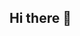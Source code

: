 ## Hi there 👋

<!--
**limengyuanan/limengyuanan** is a ✨ _special_ ✨ repository because its `README.md` (this file) appears on your GitHub profile.

Here are some ideas to get you started:

- 🔭 I’m currently studying at Jiaxing University,majoring in accounting.
- 🌱 I’m currently reviewing mathematics,python and economics in order to cope with my exam and improve my grades.
- 👯 I'm looking for cooperation with my community because I'm going to do summer social practice work, which is a practical activity that must be completed after graduation.
- 🤔 I’m looking for help with ...
- 💬 Ask me about 
- 📫 How to reach me: 2907693974@qq.com or call me directly from Monday to Firday.I don't reply to emails on my days off because I need to relax.
- 😄 Pronouns: ...
- ⚡ Fun fact: ...
-->

